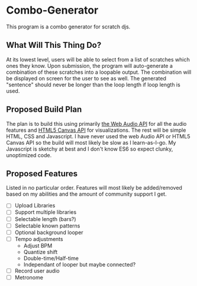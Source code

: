 # Combo-Generator
This program is a combo generator for scratch djs.
## What Will This Thing Do?
At its lowest level, users will be able to select from a list of scratches which ones they know. Upon submission, the program will auto-generate a combination of these scratches into a loopable output. The combination will be displayed on screen for the user to see as well. The generated "sentence" should never be longer than the loop length if loop length is used.
## Proposed Build Plan
The plan is to build this using primarily [the Web Audio API](https://developer.mozilla.org/en-US/docs/Web/API/Web_Audio_API) for all the audio features and [HTML5 Canvas API](https://developer.mozilla.org/en-US/docs/Web/API/Canvas_API) for visualizations. The rest will be simple HTML, CSS and Javascript.
I have never used the web Audio API or HTML5 Canvas API so the build will most likely be slow as I learn-as-I-go. My Javascript is sketchy at best and I don't know ES6 so expect clunky, unoptimized code.
## Proposed Features
Listed in no particular order. Features will most likely be added/removed based on my abilities and the amount of community support I get.
- [ ] Upload Libraries
- [ ] Support multiple libraries
- [ ] Selectable length (bars?)
- [ ] Selectable known patterns
- [ ] Optional background looper
- [ ] Tempo adjustments
  * Adjust BPM
  * Quantize shift
  * Double-time/Half-time
  * Independant of looper but maybe connected?
- [ ] Record user audio
- [ ] Metronome